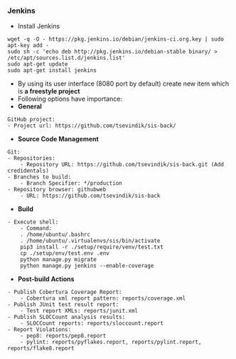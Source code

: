 ### Jenkins
- Install Jenkins
```
wget -q -O - https://pkg.jenkins.io/debian/jenkins-ci.org.key | sudo apt-key add -
sudo sh -c 'echo deb http://pkg.jenkins.io/debian-stable binary/ > /etc/apt/sources.list.d/jenkins.list'
sudo apt-get update
sudo apt-get install jenkins
```
- By using its user interface (8080 port by default) create new item which is **a freestyle project**
- Following options have importance:
- **General**
```
GitHub project:
- Project url: https://github.com/tsevindik/sis-back/
```
- **Source Code Management**
```
Git:
- Repositories:
    - Repository URL: https://github.com/tsevindik/sis-back.git (Add credidentals)
- Branches to build:
    - Branch Specifier: */production
- Repository browser: githubweb
    - URL: https://github.com/tsevindik/sis-back
```
- **Build**
```
- Execute shell:
    - Command:
    . /home/ubuntu/.bashrc
    . /home/ubuntu/.virtualenvs/sis/bin/activate
    pip3 install -r ./setup/require/venv/test.txt
    cp ./setup/env/test.env .env
    python manage.py migrate
    python manage.py jenkins --enable-coverage
```
- **Post-build Actions**
```
- Publish Cobertura Coverage Report:
    - Cobertura xml report pattern: reports/coverage.xml
- Publish JUnit test result report:
    - Test report XMLs: reports/junit.xml
- Publish SLOCCount analysis results:
    - SLOCCount reports: reports/sloccount.report
- Report Violations:
    - pep8: reports/pep8.report
    - pylint: reports/pyflakes.report, reports/pylint.report, reports/flake8.report

```